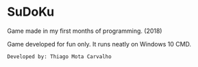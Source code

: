 # SuDoKu
Game made in my first months of programming. (2018)

Game developed for fun only. It runs neatly on Windows 10 CMD.

    Developed by: Thiago Mota Carvalho

